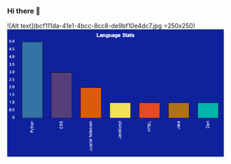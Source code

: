 ### Hi there 👋
![Alt text](bcf111da-41e1-4bcc-8cc8-de9bf10e4dc7.jpg =250x250)
![Alt text](chart-ESLAMYASSER-1.jpg)

